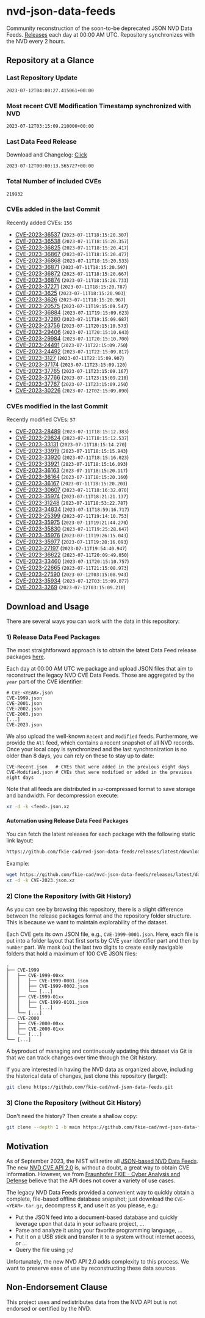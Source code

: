 # nvd-json-data-feeds

Community reconstruction of the soon-to-be deprecated JSON NVD Data Feeds. 
[Releases](https://github.com/fkie-cad/nvd-json-data-feeds/releases/latest) each day at 00:00 AM UTC.
Repository synchronizes with the NVD every 2 hours.

## Repository at a Glance

### Last Repository Update

```plain
2023-07-12T04:00:27.415061+00:00
```

### Most recent CVE Modification Timestamp synchronized with NVD

```plain
2023-07-12T03:15:09.210000+00:00
```

### Last Data Feed Release

Download and Changelog: [Click](https://github.com/fkie-cad/nvd-json-data-feeds/releases/latest)

```plain
2023-07-12T00:00:13.565727+00:00
```

### Total Number of included CVEs

```plain
219932
```

### CVEs added in the last Commit

Recently added CVEs: `156`

* [CVE-2023-36537](CVE-2023/CVE-2023-365xx/CVE-2023-36537.json) (`2023-07-11T18:15:20.307`)
* [CVE-2023-36538](CVE-2023/CVE-2023-365xx/CVE-2023-36538.json) (`2023-07-11T18:15:20.357`)
* [CVE-2023-36825](CVE-2023/CVE-2023-368xx/CVE-2023-36825.json) (`2023-07-11T18:15:20.417`)
* [CVE-2023-36867](CVE-2023/CVE-2023-368xx/CVE-2023-36867.json) (`2023-07-11T18:15:20.477`)
* [CVE-2023-36868](CVE-2023/CVE-2023-368xx/CVE-2023-36868.json) (`2023-07-11T18:15:20.533`)
* [CVE-2023-36871](CVE-2023/CVE-2023-368xx/CVE-2023-36871.json) (`2023-07-11T18:15:20.597`)
* [CVE-2023-36872](CVE-2023/CVE-2023-368xx/CVE-2023-36872.json) (`2023-07-11T18:15:20.667`)
* [CVE-2023-36874](CVE-2023/CVE-2023-368xx/CVE-2023-36874.json) (`2023-07-11T18:15:20.733`)
* [CVE-2023-37271](CVE-2023/CVE-2023-372xx/CVE-2023-37271.json) (`2023-07-11T18:15:20.787`)
* [CVE-2023-3625](CVE-2023/CVE-2023-36xx/CVE-2023-3625.json) (`2023-07-11T18:15:20.903`)
* [CVE-2023-3626](CVE-2023/CVE-2023-36xx/CVE-2023-3626.json) (`2023-07-11T18:15:20.967`)
* [CVE-2023-20575](CVE-2023/CVE-2023-205xx/CVE-2023-20575.json) (`2023-07-11T19:15:09.547`)
* [CVE-2023-36884](CVE-2023/CVE-2023-368xx/CVE-2023-36884.json) (`2023-07-11T19:15:09.623`)
* [CVE-2023-37280](CVE-2023/CVE-2023-372xx/CVE-2023-37280.json) (`2023-07-11T19:15:09.687`)
* [CVE-2023-23756](CVE-2023/CVE-2023-237xx/CVE-2023-23756.json) (`2023-07-11T20:15:10.573`)
* [CVE-2023-29406](CVE-2023/CVE-2023-294xx/CVE-2023-29406.json) (`2023-07-11T20:15:10.643`)
* [CVE-2023-29984](CVE-2023/CVE-2023-299xx/CVE-2023-29984.json) (`2023-07-11T20:15:10.700`)
* [CVE-2023-24491](CVE-2023/CVE-2023-244xx/CVE-2023-24491.json) (`2023-07-11T22:15:09.750`)
* [CVE-2023-24492](CVE-2023/CVE-2023-244xx/CVE-2023-24492.json) (`2023-07-11T22:15:09.817`)
* [CVE-2023-3127](CVE-2023/CVE-2023-31xx/CVE-2023-3127.json) (`2023-07-11T22:15:09.907`)
* [CVE-2023-37174](CVE-2023/CVE-2023-371xx/CVE-2023-37174.json) (`2023-07-11T23:15:09.120`)
* [CVE-2023-37765](CVE-2023/CVE-2023-377xx/CVE-2023-37765.json) (`2023-07-11T23:15:09.167`)
* [CVE-2023-37766](CVE-2023/CVE-2023-377xx/CVE-2023-37766.json) (`2023-07-11T23:15:09.210`)
* [CVE-2023-37767](CVE-2023/CVE-2023-377xx/CVE-2023-37767.json) (`2023-07-11T23:15:09.250`)
* [CVE-2023-30226](CVE-2023/CVE-2023-302xx/CVE-2023-30226.json) (`2023-07-12T02:15:09.090`)


### CVEs modified in the last Commit

Recently modified CVEs: `57`

* [CVE-2023-28489](CVE-2023/CVE-2023-284xx/CVE-2023-28489.json) (`2023-07-11T18:15:12.383`)
* [CVE-2023-29824](CVE-2023/CVE-2023-298xx/CVE-2023-29824.json) (`2023-07-11T18:15:12.537`)
* [CVE-2023-33131](CVE-2023/CVE-2023-331xx/CVE-2023-33131.json) (`2023-07-11T18:15:14.270`)
* [CVE-2023-33919](CVE-2023/CVE-2023-339xx/CVE-2023-33919.json) (`2023-07-11T18:15:15.943`)
* [CVE-2023-33920](CVE-2023/CVE-2023-339xx/CVE-2023-33920.json) (`2023-07-11T18:15:16.023`)
* [CVE-2023-33921](CVE-2023/CVE-2023-339xx/CVE-2023-33921.json) (`2023-07-11T18:15:16.093`)
* [CVE-2023-36163](CVE-2023/CVE-2023-361xx/CVE-2023-36163.json) (`2023-07-11T18:15:20.117`)
* [CVE-2023-36164](CVE-2023/CVE-2023-361xx/CVE-2023-36164.json) (`2023-07-11T18:15:20.160`)
* [CVE-2023-36167](CVE-2023/CVE-2023-361xx/CVE-2023-36167.json) (`2023-07-11T18:15:20.203`)
* [CVE-2023-30607](CVE-2023/CVE-2023-306xx/CVE-2023-30607.json) (`2023-07-11T18:16:32.070`)
* [CVE-2023-35974](CVE-2023/CVE-2023-359xx/CVE-2023-35974.json) (`2023-07-11T18:21:21.137`)
* [CVE-2023-31248](CVE-2023/CVE-2023-312xx/CVE-2023-31248.json) (`2023-07-11T18:53:22.787`)
* [CVE-2023-34834](CVE-2023/CVE-2023-348xx/CVE-2023-34834.json) (`2023-07-11T18:59:16.717`)
* [CVE-2023-25399](CVE-2023/CVE-2023-253xx/CVE-2023-25399.json) (`2023-07-11T19:14:10.753`)
* [CVE-2023-35975](CVE-2023/CVE-2023-359xx/CVE-2023-35975.json) (`2023-07-11T19:21:44.270`)
* [CVE-2023-35830](CVE-2023/CVE-2023-358xx/CVE-2023-35830.json) (`2023-07-11T19:25:28.647`)
* [CVE-2023-35976](CVE-2023/CVE-2023-359xx/CVE-2023-35976.json) (`2023-07-11T19:26:15.043`)
* [CVE-2023-35977](CVE-2023/CVE-2023-359xx/CVE-2023-35977.json) (`2023-07-11T19:28:16.093`)
* [CVE-2023-27197](CVE-2023/CVE-2023-271xx/CVE-2023-27197.json) (`2023-07-11T19:54:40.947`)
* [CVE-2023-36622](CVE-2023/CVE-2023-366xx/CVE-2023-36622.json) (`2023-07-11T20:09:49.050`)
* [CVE-2023-33460](CVE-2023/CVE-2023-334xx/CVE-2023-33460.json) (`2023-07-11T20:15:10.757`)
* [CVE-2023-22665](CVE-2023/CVE-2023-226xx/CVE-2023-22665.json) (`2023-07-11T21:15:08.973`)
* [CVE-2023-27590](CVE-2023/CVE-2023-275xx/CVE-2023-27590.json) (`2023-07-12T03:15:08.943`)
* [CVE-2023-35934](CVE-2023/CVE-2023-359xx/CVE-2023-35934.json) (`2023-07-12T03:15:09.077`)
* [CVE-2023-3269](CVE-2023/CVE-2023-32xx/CVE-2023-3269.json) (`2023-07-12T03:15:09.210`)


## Download and Usage

There are several ways you can work with the data in this repository:

### 1) Release Data Feed Packages

The most straightforward approach is to obtain the latest Data Feed release packages [here](https://github.com/fkie-cad/nvd-json-data-feeds/releases/latest).

Each day at 00:00 AM UTC we package and upload JSON files that aim to reconstruct the legacy NVD CVE Data Feeds.
Those are aggregated by the `year` part of the CVE identifier:

```
# CVE-<YEAR>.json
CVE-1999.json
CVE-2001.json
CVE-2002.json
CVE-2003.json
[...]
CVE-2023.json
```

We also upload the well-known `Recent` and `Modified` feeds.
Furthermore, we provide the `All` feed, which contains a recent snapshot of all NVD records.
Once your local copy is synchronized and the last synchronization is no older than 8 days, you can rely on these to stay up to date:

```plain
CVE-Recent.json   # CVEs that were added in the previous eight days
CVE-Modified.json # CVEs that were modified or added in the previous eight days
```

Note that all feeds are distributed in `xz`-compressed format to save storage and bandwidth.
For decompression execute:

```sh
xz -d -k <feed>.json.xz
```


#### Automation using Release Data Feed Packages

You can fetch the latest releases for each package with the following static link layout:

```sh
https://github.com/fkie-cad/nvd-json-data-feeds/releases/latest/download/CVE-<YEAR>.json.xz
```

Example:

```sh
wget https://github.com/fkie-cad/nvd-json-data-feeds/releases/latest/download/CVE-2023.json.xz
xz -d -k CVE-2023.json.xz
```

### 2) Clone the Repository (with Git History)

As you can see by browsing this repository, there is a slight difference between the release packages format and the repository folder structure.
This is because we want to maintain explorability of the dataset.

Each CVE gets its own JSON file, e.g., `CVE-1999-0001.json`.
Here, each file is put into a folder layout that first sorts by CVE `year` identifier part and then by `number` part.
We mask (`xx`) the last two digits to create easily navigable folders that hold a maximum of 100 CVE JSON files:

```plain
.
├── CVE-1999
│   ├── CVE-1999-00xx
│   │   ├── CVE-1999-0001.json
│   │   ├── CVE-1999-0002.json
│   │   └── [...]
│   ├── CVE-1999-01xx
│   │   ├── CVE-1999-0101.json
│   │   └── [...]
│   └── [...]
├── CVE-2000
│   ├── CVE-2000-00xx
│   ├── CVE-2000-01xx
│   └── [...]
└── [...]
```

A byproduct of managing and continuously updating this dataset via Git is that we can track changes over time through the Git history.

If you are interested in having the NVD data as organized above, including the historical data of changes, just clone this repository (large!):

```sh
git clone https://github.com/fkie-cad/nvd-json-data-feeds.git
```

### 3) Clone the Repository (without Git History)

Don't need the history? Then create a shallow copy:

```sh
git clone --depth 1 -b main https://github.com/fkie-cad/nvd-json-data-feeds.git
```

## Motivation

As of September 2023, the NIST will retire all [JSON-based NVD Data Feeds](https://nvd.nist.gov/vuln/data-feeds#divRetirementBanner-1).
The new [NVD CVE API 2.0](https://nvd.nist.gov/developers/vulnerabilities) is, without a doubt, a great way to obtain CVE information.
However, we from [Fraunhofer FKIE - Cyber Analysis and Defense](https://www.fkie.fraunhofer.de/en/departments/cad.html) believe that the API does not cover a variety of use cases.

The legacy NVD Data Feeds provided a convenient way to quickly obtain a complete, file-based offline database snapshot; just download the `CVE-<YEAR>.tar.gz`, decompress it, and use it as you please, e.g.:

* Put the JSON feed into a document-based database and quickly leverage upon that data in your software project, ...
* Parse and analyze it using your favorite programming language, ...
* Put it on a USB stick and transfer it to a system without internet access, or ...
* Query the file using `jq`!

Unfortunately, the new NVD API 2.0 adds complexity to this process.
We want to preserve ease of use by reconstructing these data sources.

## Non-Endorsement Clause

This project uses and redistributes data from the NVD API but is not endorsed or certified by the NVD.